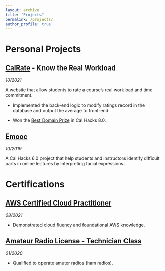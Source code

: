 ```yaml
---
layout: archive
title: "Projects"
permalink: /projects/
author_profile: true
---
```


# Personal Projects
## [CalRate](https://calrate.anvil.app/) - Know the Real Workload
_10/2021_

A website that allow students to rate a course’s real workload and time commitment.

- Implemented the back-end logic to modify ratings record in the database and output the average to front-end.

- Won the [Best Domain Prize](https://devpost.com/software/calrate) in Cal Hacks 8.0.

## [Emooc](https://devpost.com/software/emooc)
_10/2019_

A Cal Hacks 6.0 project that help students and instructors identify difficult parts in online lectures by interpreting facial expressions.

# Certifications
## [AWS Certified Cloud Practitioner](https://www.credly.com/badges/af74587b-8dbe-4d40-9f85-3c40674d98d4)
_08/2021_

- Demonstrated cloud fluency and foundational AWS knowledge.

## [Amateur Radio License - Technician Class](https://wireless2.fcc.gov/UlsApp/UlsSearch/license.jsp?licKey=4239664)
_01/2020_

- Qualified to operate amuter radios (ham radios).
